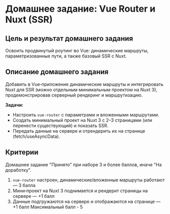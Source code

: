 # Домашнее задание: Vue Router и Nuxt (SSR)

## Цель и результат домашнего задания

Освоить продвинутый роутинг во Vue: динамические маршруты, параметризованные пути, а также базовый SSR с Nuxt.

## Описание домашнего задания

Добавить в Vue‑приложение динамические маршруты и интегрировать Nuxt для SSR (можно отдельным минимальным проектом на Nuxt 3), продемонстрировав серверный рендеринг и маршрутизацию.

**Задачи:**

- Настроить `vue-router` с параметрами и вложенными маршрутами.
- Создать минимальный проект на Nuxt 3 с 2–3 страницами (или перенести существующий) и показать SSR.
- Передать данные на сервере и отрендерить их на странице (fetch/useAsyncData).

## Критерии

Домашнее задание "Принято" при наборе 3 и более баллов, иначе "На доработку".

1. `vue-router` настроен, динамические/вложенные маршруты работают — 3 балла
2. Мини‑проект на Nuxt 3 поднимается и рендерит страницы на сервере — +1 балл
3. Данные подгружаются на сервере и отображаются на странице — +1 балл
   Максимальный балл - 5
